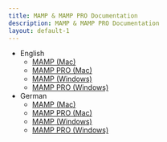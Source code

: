 ```yaml
---
title: MAMP & MAMP PRO Documentation
description: MAMP & MAMP PRO Documentation
layout: default-1
---
```


- English
    - [MAMP (Mac)](/MAMP-MAMP-PRO-Documentation/en/MAMP-Mac/)
    - [MAMP PRO (Mac)](/MAMP-MAMP-PRO-Documentation/en/MAMP-PRO-Mac/)
    - [MAMP (Windows)](/MAMP-MAMP-PRO-Documentation/en/MAMP-Windows/)
    - [MAMP PRO (Windows)](/MAMP-MAMP-PRO-Documentation/en/MAMP-PRO-Windows/)
- German
    - [MAMP (Mac)](/MAMP-MAMP-PRO-Documentation/de/MAMP-Mac/)
    - [MAMP PRO (Mac)](/MAMP-MAMP-PRO-Documentation/de/MAMP-PRO-Mac/)
    - [MAMP (Windows)](/MAMP-MAMP-PRO-Documentation/de/MAMP-Windows/)
    - [MAMP PRO (Windows)](/MAMP-MAMP-PRO-Documentation/de/MAMP-PRO-Windows/)
